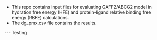- This repo contains input files for evaluating GAFF2/ABCG2 model in hydration free energy (HFE) and protein-ligand relative binding free energy (RBFE) calculations.
- The dg_pmx.csv file contains the results.

--- Testing
